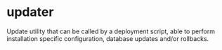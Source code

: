 updater
=======

Update utility that can be called by a deployment script, able to perform installation specific configuration, database updates and/or rollbacks.
